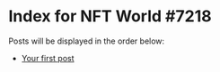 # Index for NFT World #7218
Posts will be displayed in the order below:

- [Your first post](./001-first.md)

